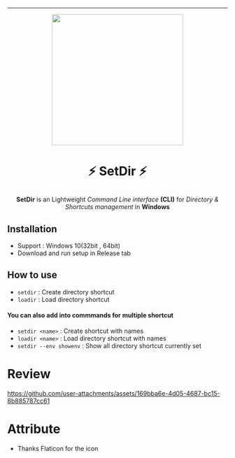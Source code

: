 ___
<p align="center" >
  <img src="https://github.com/user-attachments/assets/b8f08734-98c5-4d0e-9d4b-eff82fa32dbd" width="300", height="300">
</p>

# <p align="center">⚡ SetDir ⚡</p>

<p align="center">
  <b>SetDir</b> is an Lightweight <i>Command Line interface</i> <b>(CLI)</b> for <i>Directory &amp; Shortcuts management</i> in <b>Windows</b> 
</p>

## Installation
+ Support : Windows 10(32bit , 64bit)
+ Download and run setup in Release tab
## How to use
+ `setdir` : Create directory shortcut
+ `loadir` : Load directory shortcut

#### You can also add <name> into commmands for multiple shortcut
+ `setdir <name>` : Create shortcut with names
+ `loadir <name>` : Load directory shortcut with names
+ `setdir --env showenv` : Show all directory shortcut currently set

# Review
https://github.com/user-attachments/assets/169bba6e-4d05-4687-bc15-8b885787cc61

# Attribute
+ Thanks Flaticon for the icon
